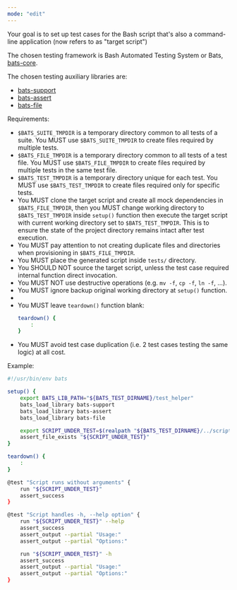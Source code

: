 ```yaml
---
mode: "edit"
---
```


Your goal is to set up test cases for the Bash script that's also a command-line application (now refers to as "target script")

The chosen testing framework is Bash Automated Testing System or Bats, [bats-core](https://github.com/bats-core/bats-core). 

The chosen testing auxiliary libraries are:
- [bats-support](https://github.com/bats-core/bats-support/blob/master/README.md)
- [bats-assert](https://github.com/bats-core/bats-assert/blob/master/README.md)
- [bats-file](https://github.com/bats-core/bats-file/blob/master/README.md)

Requirements:

- `$BATS_SUITE_TMPDIR` is a temporary directory common to all tests of a suite. You MUST use `$BATS_SUITE_TMPDIR` to create files required by multiple tests.
- `$BATS_FILE_TMPDIR` is a temporary directory common to all tests of a test file. You MUST use `$BATS_FILE_TMPDIR` to create files required by multiple tests in the same test file.
- `$BATS_TEST_TMPDIR` is a temporary directory unique for each test. You MUST use `$BATS_TEST_TMPDIR` to create files required only for specific tests.
- You MUST clone the target script and create all mock dependencies in `$BATS_FILE_TMPDIR`, then you MUST change working directory to `$BATS_TEST_TMPDIR` inside `setup()` function then execute the target script with current working directory set to `$BATS_TEST_TMPDIR`. This is to ensure the state of the project directory remains intact after test execution.
- You MUST pay attention to not creating duplicate files and directories when provisioning in `$BATS_FILE_TMPDIR`.
- You MUST place the generated script inside `tests/` directory.
- You SHOULD NOT source the target script, unless the test case required internal function direct invocation.
- You MUST NOT use destructive operations (e.g. `mv -f`, `cp -f`, `ln -f`, ...).
- You MUST ignore backup original working directory at `setup()` function.
- 
- You MUST leave `teardown()` function blank:
    ```bash
    teardown() {
        :
    }
    ```
- You MUST avoid test case duplication (i.e. 2 test cases testing the same logic) at all cost.

Example:

```bash
#!/usr/bin/env bats

setup() {
    export BATS_LIB_PATH="${BATS_TEST_DIRNAME}/test_helper"
    bats_load_library bats-support
    bats_load_library bats-assert
    bats_load_library bats-file

    export SCRIPT_UNDER_TEST=$(realpath "${BATS_TEST_DIRNAME}/../script.sh")
    assert_file_exists "${SCRIPT_UNDER_TEST}"
}

teardown() {
    :
}

@test "Script runs without arguments" {
    run "${SCRIPT_UNDER_TEST}"
    assert_success
}

@test "Script handles -h, --help option" {
    run "${SCRIPT_UNDER_TEST}" --help
    assert_success
    assert_output --partial "Usage:"
    assert_output --partial "Options:"

    run "${SCRIPT_UNDER_TEST}" -h
    assert_success
    assert_output --partial "Usage:"
    assert_output --partial "Options:"
}
```
